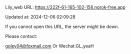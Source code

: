 Lily_web URL: https://222f-61-165-102-156.ngrok-free.app

Updated at: 2024-12-06 02:09:28

If you cannot open this URL, the server might be down.

Please contact: 

goley04@foxmail.com Or Wechat:GL_yeaH